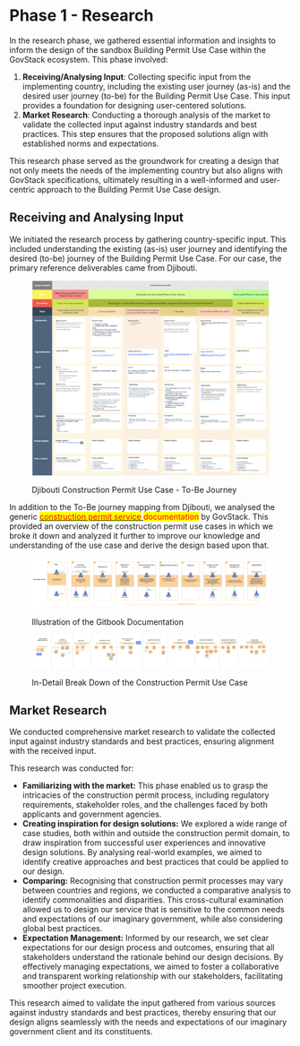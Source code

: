 # Phase 1 - Research

In the research phase, we gathered essential information and insights to inform the design of the sandbox Building Permit Use Case within the GovStack ecosystem. This phase involved:

1. **Receiving/Analysing Input**: Collecting specific input from the implementing country, including the existing user journey (as-is) and the desired user journey (to-be) for the Building Permit Use Case. This input provides a foundation for designing user-centered solutions.
2. **Market Research**: Conducting a thorough analysis of the market to validate the collected input against industry standards and best practices. This step ensures that the proposed solutions align with established norms and expectations.

This research phase served as the groundwork for creating a design that not only meets the needs of the implementing country but also aligns with GovStack specifications, ultimately resulting in a well-informed and user-centric approach to the Building Permit Use Case design.

## Receiving and Analysing Input

We initiated the research process by gathering country-specific input. This included understanding the existing (as-is) user journey and identifying the desired (to-be) journey of the Building Permit Use Case. For our case, the primary reference deliverables came from Djibouti.

<figure><img src="../../../.gitbook/assets/image 3.png" alt=""><figcaption><p>Djibouti Construction Permit Use Case - To-Be Journey</p></figcaption></figure>

In addition to the To-Be journey mapping from Djibouti, we analysed the generic [<mark style="color:red;">construction permit service</mark> ](https://app.gitbook.com/o/pxmRWOPoaU8fUAbbcrus/s/YLLEfCKTnmzAMDSDzJJH/\~/changes/33/product-use-case/urb-1-construction-permit-service#contributors)<mark style="color:red;">documentation</mark> by GovStack. This provided an overview of the construction permit use cases in which we broke it down and analyzed it further to improve our knowledge and understanding of the use case and derive the design based upon that.

<figure><img src="../../../.gitbook/assets/Desktop - 2.png" alt=""><figcaption><p>Illustration of the Gitbook Documentation</p></figcaption></figure>

<figure><img src="../../../.gitbook/assets/Desktop - 3.png" alt=""><figcaption><p>In-Detail Break Down of the Construction Permit Use Case</p></figcaption></figure>

## Market Research

We conducted comprehensive market research to validate the collected input against industry standards and best practices, ensuring alignment with the received input.

This research was conducted for:

* **Familiarizing with the market:** This phase enabled us to grasp the intricacies of the construction permit process, including regulatory requirements, stakeholder roles, and the challenges faced by both applicants and government agencies.
* **Creating inspiration for design solutions:** We explored a wide range of case studies, both within and outside the construction permit domain, to draw inspiration from successful user experiences and innovative design solutions. By analysing real-world examples, we aimed to identify creative approaches and best practices that could be applied to our design.
* **Comparing:** Recognising that construction permit processes may vary between countries and regions, we conducted a comparative analysis to identify commonalities and disparities. This cross-cultural examination allowed us to design our service that is sensitive to the common needs and expectations of our imaginary government, while also considering global best practices.
* **Expectation Management:** Informed by our research, we set clear expectations for our design process and outcomes, ensuring that all stakeholders understand the rationale behind our design decisions. By effectively managing expectations, we aimed to foster a collaborative and transparent working relationship with our stakeholders, facilitating smoother project execution.

This research aimed to validate the input gathered from various sources against industry standards and best practices, thereby ensuring that our design aligns seamlessly with the needs and expectations of our imaginary government client and its constituents.
